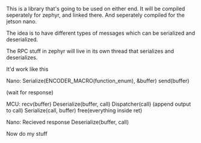 This is a library that's going to be used on either end. It will be compiled seperately for zephyr, and linked there. And seperately compiled for the jetson nano. 


The idea is to have different types of messages which can be serialized and deserialized. 

The RPC stuff in zephyr will live in its own thread that serializes and deserializes.


It'd work like this 

Nano:
Serialize(ENCODER_MACRO(function_enum), &buffer)
send(buffer)

(wait for response)


MCU:
recv(buffer)
Deserialize(buffer, call)
Dispatcher(call)
(append output to call)
Serialize(call, buffer)
free(everything inside ret)

Nano: 
Recieved response 
Deserialize(buffer, call)

Now do my stuff




